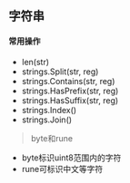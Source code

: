## 字符串


#### 常用操作

- len(str)
- strings.Split(str, reg)
- strings.Contains(str, reg)
- strings.HasPrefix(str, reg)
- strings.HasSuffix(str, reg)
- strings.Index()
- strings.Join()


> byte和rune

- byte标识uint8范围内的字符
- rune可标识中文等字符